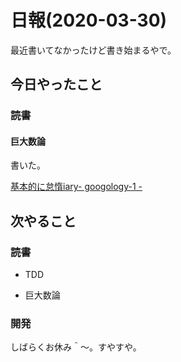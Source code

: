 # 日報(2020-03-30)

最近書いてなかったけど書き始まるやで。

## 今日やったこと

### 読書

#### 巨大数論

書いた。

[基本的に怠惰iary- googology-1 -](https://blog.londone.net/page?id=226)

## 次やること

### 読書

* TDD

* 巨大数論

### 開発

しばらくお休み＾〜。すやすや。
